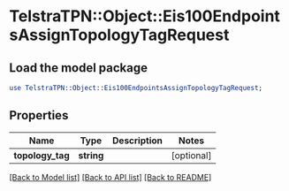# TelstraTPN::Object::Eis100EndpointsAssignTopologyTagRequest

## Load the model package
```perl
use TelstraTPN::Object::Eis100EndpointsAssignTopologyTagRequest;
```

## Properties
Name | Type | Description | Notes
------------ | ------------- | ------------- | -------------
**topology_tag** | **string** |  | [optional] 

[[Back to Model list]](../README.md#documentation-for-models) [[Back to API list]](../README.md#documentation-for-api-endpoints) [[Back to README]](../README.md)


